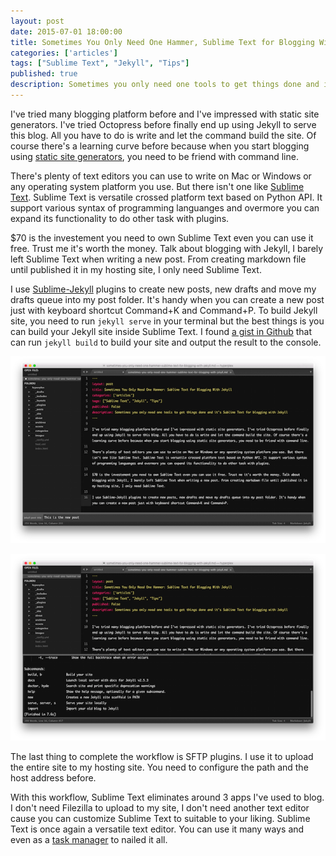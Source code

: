 ```yaml
---
layout: post
date: 2015-07-01 18:00:00
title: Sometimes You Only Need One Hammer, Sublime Text for Blogging With Jekyll
categories: ['articles']
tags: ["Sublime Text", "Jekyll", "Tips"]
published: true
description: Sometimes you only need one tools to get things done and it's Sublime Text for blogging with Jekyll
---
```


I've tried many blogging platform before and I've impressed with static site generators. I've tried Octopress before finally end up using Jekyll to serve this blog. All you have to do is write and let the command build the site. Of course there's a learning curve before because when you start blogging using [static site generators](http://staticsitegenerators.net/), you need to be friend with command line. 

There's plenty of text editors you can use to write on Mac or Windows or any operating system platform you use. But there isn't one like [Sublime Text](https://www.sublimetext.com/). Sublime Text is versatile crossed platform text based on Python API. It support various syntax of programming languanges and overmore you can expand its functionality to do other task with plugins.

$70 is the investement you need to own Sublime Text even you can use it free. Trust me it's worth the money. Talk about blogging with Jekyll, I barely left Sublime Text when writing a new post. From creating markdown file until published it in my hosting site, I only need Sublime Text.

I use [Sublime-Jekyll](https://github.com/23maverick23/sublime-jekyll) plugins to create new posts, new drafts and move my drafts queue into my post folder. It's handy when you can create a new post just with keyboard shortcut Command+K and Command+P. To build Jekyll site, you need to run `jekyll serve` in your terminal but the best things is you can build your Jekyll site inside Sublime Text. I found [a gist in Github](https://gist.github.com/EldonMcGuinness/53b7eab7fbebd6be9b36) that can run `jekyll build` to build your site and output the result to the console.

![Sublime Jekyll New Post](/images/st2.png)

![Sublime Jekyll Build](/images/st1.png)

The last thing to complete the workflow is SFTP plugins. I use it to upload the entire site to my hosting site. You need to configure the path and the host address before. 

With this workflow, Sublime Text eliminates around 3 apps I've used to blog. I don't need Filezilla to upload to my site, I don't need another text editor cause you can customize Sublime Text to suitable to your liking. Sublime Text is once again a versatile text editor. You can use it many ways and even as a [task manager](http://technologynotes.net/blog/one-hammer-task-management) to nailed it all. 